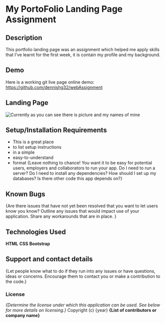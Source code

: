 # My PortoFolio Landing Page Assignment
## Description
This portfolio landing page was an assignment which helped me apply skills that I've learnt for the first week, it is contain my profile and my background.

## Demo
Here is a working git live page online demo: https://github.com/dennishg32/webAssignment

## Landing Page
![Currently as you can see there is picture and my names of mine](../images/landing.png)


## Setup/Installation Requirements
* This is a great place
* to list setup instructions
* in a simple
* easy-to-understand
* format
{Leave nothing to chance! You want it to be easy for potential users, employers and collaborators to run your app. Do I need to run a server? Do I need to install any dependencies? How should I set up my databases? Is there other code this app depends on?}
## Known Bugs
{Are there issues that have not yet been resolved that you want to let users know you know? Outline any issues that would impact use of your application. Share any workarounds that are in place. }
## Technologies Used
**HTML**
**CSS**
**Bootstrap**
## Support and contact details
{Let people know what to do if they run into any issues or have questions, ideas or concerns.  Encourage them to contact you or make a contribution to the code.}
### License
*{Determine the license under which this application can be used.  See below for more details on licensing.}*
Copyright (c) {year} **{List of contributors or company name}**
